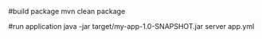 #build package
mvn clean package

#run application
java -jar target/my-app-1.0-SNAPSHOT.jar server app.yml 